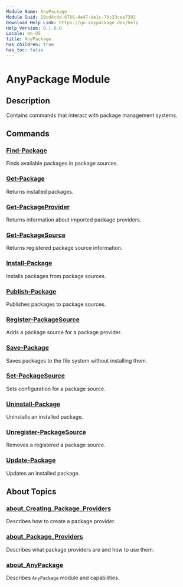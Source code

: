 ```yaml
---
Module Name: AnyPackage
Module Guid: 19cd4cdd-6766-4e47-be1c-76c33cea7392
Download Help Link: https://go.anypackage.dev/help
Help Version: 0.1.0.0
Locale: en-US
title: AnyPackage
has_children: true
has_toc: false
---
```


# AnyPackage Module

## Description

Contains commands that interact with package management systems.

## Commands

### [Find-Package](Find-Package.md)

Finds available packages in package sources.

### [Get-Package](Get-Package.md)

Returns installed packages.

### [Get-PackageProvider](Get-PackageProvider.md)

Returns information about imported package providers.

### [Get-PackageSource](Get-PackageSource.md)

Returns registered package source information.

### [Install-Package](Install-Package.md)

Installs packages from package sources.

### [Publish-Package](Publish-Package.md)

Publishes packages to package sources.

### [Register-PackageSource](Register-PackageSource.md)

Adds a package source for a package provider.

### [Save-Package](Save-Package.md)

Saves packages to the file system without installing them.

### [Set-PackageSource](Set-PackageSource.md)

Sets configuration for a package source.

### [Uninstall-Package](Uninstall-Package.md)

Uninstalls an installed package.

### [Unregister-PackageSource](Unregister-PackageSource.md)

Removes a registered a package source.

### [Update-Package](Update-Package.md)

Updates an installed package.

## About Topics

### [about_Creating_Package_Providers](about_Creating_Package_Providers.md)

Describes how to create a package provider.

### [about_Package_Providers](about_Package_Providers.md)

Describes what package providers are and how to use them.

### [about_AnyPackage](about_AnyPackage.md)

Describes `AnyPackage` module and capabilities.
